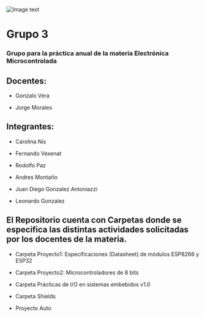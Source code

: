 ![Image text](https://github.com/EMTSTISPC/Grupo3/blob/main/Logo%20Tecnicatuta%20Superior%20en%20Telecomunicaciones.PNG)

# Grupo 3

### Grupo para la práctica anual de la materia Electrónica Microcontrolada

## Docentes:

- Gonzalo Vera

- Jorge Morales


## Integrantes:

- Carolina Nis

- Fernando Vexenat

- Rodolfo Paz

- Andres Montaño

- Juan Diego Gonzalez Antoniazzi

- Leonardo Gonzalez

## El Repositorio cuenta con Carpetas donde se especifica las distintas actividades solicitadas por los docentes de la materia.

* Carpeta Proyecto1: Especificaciones (Datasheet) de módulos ESP8266 y ESP32

* Carpeta Proyecto2: Microcontroladores de 8 bits

* Carpeta Prácticas de I/O en sistemas embebidos v1.0

* Carpeta Shields

* Proyecto Auto

            
